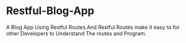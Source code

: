 # Restful-Blog-App
A Blog App Using Restful Routes.And Restful Routes make it easy to for other Developers to Understand The routes and Program. 

